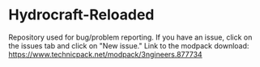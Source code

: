 # Hydrocraft-Reloaded
Repository used for bug/problem reporting. If you have an issue, click on the issues tab and click on "New issue."
Link to the modpack download: https://www.technicpack.net/modpack/3ngineers.877734
